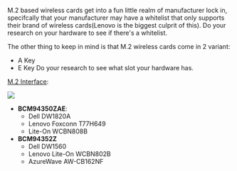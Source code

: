 M.2 based wireless cards get into a fun little realm of manufacturer lock in, specifcally that your manufacturer may have a whitelist that only supports their brand of wireless cards(Lenovo is the biggest culprit of this). Do your research on your hardware to see if there's a whitelist.

The other thing to keep in mind is that M.2 wireless cards come in 2 variant:
* A Key
* E Key
Do your research to see what slot your hardware has.

[M.2 Interface](https://www.delock.de/infothek/M.2/M.2_e.html):



![](https://i.imgur.com/jBP1D3t.jpg)




* **BCM94350ZAE**:
   * Dell DW1820A
   * Lenovo Foxconn T77H649
   * Lite-On WCBN808B
* **BCM94352Z**
   * Dell DW1560
   * Lenovo Lite-On WCBN802B
   * AzureWave AW-CB162NF




